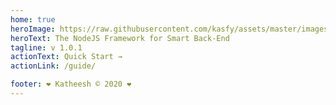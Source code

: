 ```yaml
---
home: true
heroImage: https://raw.githubusercontent.com/kasfy/assets/master/images/kasfy-small.png
heroText: The NodeJS Framework for Smart Back-End
tagline: v 1.0.1
actionText: Quick Start →
actionLink: /guide/

footer: ❤️ Katheesh © 2020 ❤️
---
```

